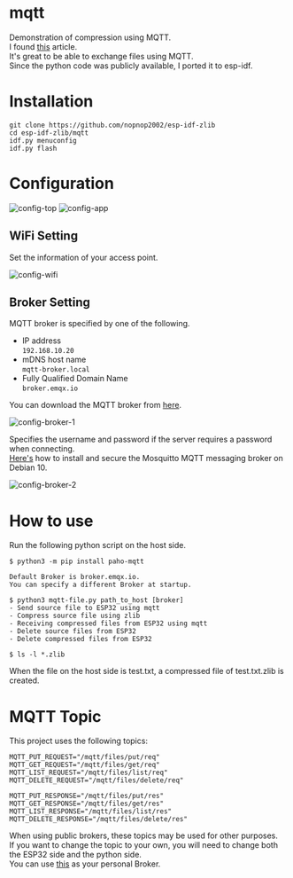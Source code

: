 # mqtt
Demonstration of compression using MQTT.   
I found [this](http://www.steves-internet-guide.com/send-file-mqtt/) article.   
It's great to be able to exchange files using MQTT.   
Since the python code was publicly available, I ported it to esp-idf.   

# Installation

```
git clone https://github.com/nopnop2002/esp-idf-zlib
cd esp-idf-zlib/mqtt
idf.py menuconfig
idf.py flash
```

# Configuration   

![config-top](https://github.com/nopnop2002/esp-idf-zlib/assets/6020549/571c3698-9ce6-48ad-a009-6b01b836d608)
![config-app](https://github.com/nopnop2002/esp-idf-zlib/assets/6020549/8c10e256-22f2-4fea-9855-be162822097e)

## WiFi Setting
Set the information of your access point.   

![config-wifi](https://github.com/nopnop2002/esp-idf-zlib/assets/6020549/d5ed8120-7fec-4b9c-b46e-eab16261c8f8)

## Broker Setting

MQTT broker is specified by one of the following.
- IP address   
 ```192.168.10.20```   
- mDNS host name   
 ```mqtt-broker.local```   
- Fully Qualified Domain Name   
 ```broker.emqx.io```

You can download the MQTT broker from [here](https://github.com/nopnop2002/esp-idf-mqtt-broker).   

![config-broker-1](https://github.com/nopnop2002/esp-idf-zlib/assets/6020549/29c1f5a1-3b39-4db5-965f-5a35f171da2b)

Specifies the username and password if the server requires a password when connecting.   
[Here's](https://www.digitalocean.com/community/tutorials/how-to-install-and-secure-the-mosquitto-mqtt-messaging-broker-on-debian-10) how to install and secure the Mosquitto MQTT messaging broker on Debian 10.   

![config-broker-2](https://github.com/nopnop2002/esp-idf-zlib/assets/6020549/a47119d4-d591-40ae-9f73-cfea7c71d333)


# How to use

Run the following python script on the host side.   
```
$ python3 -m pip install paho-mqtt

Default Broker is broker.emqx.io.   
You can specify a different Broker at startup.   

$ python3 mqtt-file.py path_to_host [broker]
- Send source file to ESP32 using mqtt
- Compress source file using zlib
- Receiving compressed files from ESP32 using mqtt
- Delete source files from ESP32
- Delete compressed files from ESP32

$ ls -l *.zlib
```

When the file on the host side is test.txt, a compressed file of test.txt.zlib is created.   


# MQTT Topic
This project uses the following topics:
```
MQTT_PUT_REQUEST="/mqtt/files/put/req"
MQTT_GET_REQUEST="/mqtt/files/get/req"
MQTT_LIST_REQUEST="/mqtt/files/list/req"
MQTT_DELETE_REQUEST="/mqtt/files/delete/req"

MQTT_PUT_RESPONSE="/mqtt/files/put/res"
MQTT_GET_RESPONSE="/mqtt/files/get/res"
MQTT_LIST_RESPONSE="/mqtt/files/list/res"
MQTT_DELETE_RESPONSE="/mqtt/files/delete/res"
```

When using public brokers, these topics may be used for other purposes.   
If you want to change the topic to your own, you will need to change both the ESP32 side and the python side.   
You can use [this](https://github.com/nopnop2002/esp-idf-mqtt-broker) as your personal Broker.   
